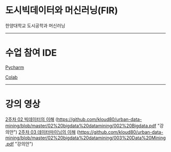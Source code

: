 # 도시빅데이터와 머신러닝(FIR)
한양대학교 도시공학과 머신러닝

***
# 수업 참여 IDE
[Pycharm](https://www.jetbrains.com/ko-kr/pycharm/download/ "pycharm link")

[Colab](https://colab.research.google.com/?hl=ko "Colab link")

***
# 강의 영상
[2주차 02 빅데이터의 이해](https://youtu.be/TnoNfaxUnpQ "동영상") (https://github.com/kloud80/urban-data-mining/blob/master/02%20bigdata%20datamining/002%20Bigdata.pdf "강의안")
[2주차 03 데이터마이닝의 이해](https://youtu.be/eCyJZ5vJizM "동영상") (https://github.com/kloud80/urban-data-mining/blob/master/02%20bigdata%20datamining/003%20Data%20Mining.pdf "강의안")
